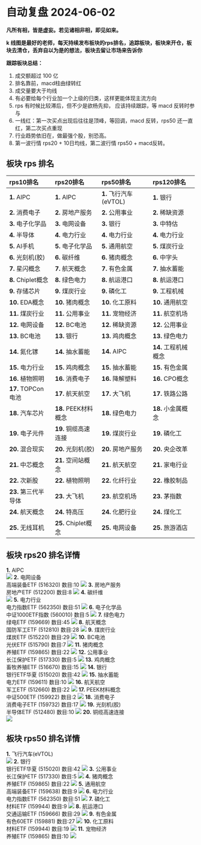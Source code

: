 # 自动复盘 2024-06-02

**凡所有相，皆是虚妄。若见诸相非相，即见如来。**

**k 线图是最好的老师，每天持续发布板块的rps排名，追踪板块，板块来开仓，板块去清仓，丢弃自以为是的想法，板块去留让市场来告诉你**
        
**跟踪板块总结：**
1. 成交额超过 100 亿
2. 排名靠前，macd柱由绿转红
3. 成交量要大于均线
4. 有必要给每个行业加一个上级的归类，这样更能体现主流方向
5. rps 有时候比较滞后，但不少是欲杨先抑， 应该持续跟踪，等 macd 反转时参与
6. 一线红：第一次买点出现后往往是顶峰，等回调，macd 反转，rps50 还一直红，第二次买点重现
7. 行业趋势依旧在，做最强个股，别恐高。
8. 第一波行情 rps20 + 10日均线，第二波行情 rps50 + macd反转。
        
## 板块 rps 排名
| rps10排名            | rps20排名            | rps50排名              | rps120排名           |
|:---------------------|:---------------------|:-----------------------|:---------------------|
| **1.** AIPC          | **1.** AIPC          | **1.** 飞行汽车(eVTOL) | **1.** 银行          |
| **2.** 消费电子      | **2.** 房地产服务    | **2.** 公用事业        | **2.** 稀缺资源      |
| **3.** 电子化学品    | **3.** 电网设备      | **3.** 银行            | **3.** 中特估        |
| **4.** 半导体        | **4.** 电力行业      | **4.** 电力行业        | **4.** 电力行业      |
| **5.** AI手机        | **5.** 电子化学品    | **5.** 通用航空        | **5.** 煤炭行业      |
| **6.** 光刻机(胶)    | **6.** 碳纤维        | **6.** 猪肉概念        | **6.** 中字头        |
| **7.** 星闪概念      | **7.** 航天概念      | **7.** 有色金属        | **7.** 抽水蓄能      |
| **8.** Chiplet概念   | **8.** 绿色电力      | **8.** 航运港口        | **8.** 航运港口      |
| **9.** 存储芯片      | **9.** 煤炭行业      | **9.** 磷化工          | **9.** 工程机械      |
| **10.** EDA概念      | **10.** 猪肉概念     | **10.** 化工原料       | **10.** 通用航空     |
| **11.** 煤炭行业     | **11.** 公用事业     | **11.** 宠物经济       | **11.** 航空机场     |
| **12.** 电网设备     | **12.** BC电池       | **12.** 稀缺资源       | **12.** 公用事业     |
| **13.** BC电池       | **13.** 银行         | **13.** 鸡肉概念       | **13.** 绿色电力     |
| **14.** 氮化镓       | **14.** 抽水蓄能     | **14.** AIPC           | **14.** 工程机械概念 |
| **15.** 电力行业     | **15.** 鸡肉概念     | **15.** 抽水蓄能       | **15.** 有色金属     |
| **16.** 植物照明     | **16.** 消费电子     | **16.** 降解塑料       | **16.** CPO概念      |
| **17.** TOPCon电池   | **17.** 航天航空     | **17.** 大飞机         | **17.** 铁路公路     |
| **18.** 汽车芯片     | **18.** PEEK材料概念 | **18.** 绿色电力       | **18.** 小金属概念   |
| **19.** 电子元件     | **19.** 铜缆高速连接 | **19.** 煤炭行业       | **19.** 磷化工       |
| **20.** 混合现实     | **20.** 光刻机(胶)   | **20.** 房地产服务     | **20.** 央企改革     |
| **21.** 中芯概念     | **21.** 空间站概念   | **21.** 航天航空       | **21.** 家电行业     |
| **22.** 次新股       | **22.** 植物照明     | **22.** 化纤行业       | **22.** 橡胶制品     |
| **23.** 第三代半导体 | **23.** 大飞机       | **23.** 航空机场       | **23.** 茅指数       |
| **24.** 航天概念     | **24.** 特高压       | **24.** 化肥行业       | **24.** 煤化工       |
| **25.** 无线耳机     | **25.** Chiplet概念  | **25.** 电网设备       | **25.** 旅游酒店     |
## 板块 rps20 排名详情
**1.** AIPC<br/>
 ![](https://sykent-blog-image.oss-cn-beijing.aliyuncs.com/quant/image/2024/6/1717315310617-tmp.jpg)
**2.** 电网设备<br/>高端装备ETF (516320) 数目:10
 ![](https://sykent-blog-image.oss-cn-beijing.aliyuncs.com/quant/image/2024/6/1717315312163-tmp.jpg)
**3.** 房地产服务<br/>房地产ETF (512200) 数目:8
 ![](https://sykent-blog-image.oss-cn-beijing.aliyuncs.com/quant/image/2024/6/1717315313249-tmp.jpg)
**4.** 碳纤维<br/>
 ![](https://sykent-blog-image.oss-cn-beijing.aliyuncs.com/quant/image/2024/6/1717315313818-tmp.jpg)
**5.** 电力行业<br/>电力指数ETF (562350) 数目:51
 ![](https://sykent-blog-image.oss-cn-beijing.aliyuncs.com/quant/image/2024/6/1717315314774-tmp.jpg)
**6.** 电子化学品<br/>中证1000ETF指数 (560010) 数目:5
 ![](https://sykent-blog-image.oss-cn-beijing.aliyuncs.com/quant/image/2024/6/1717315315727-tmp.jpg)
**7.** 绿色电力<br/>绿电ETF (159669) 数目:45
 ![](https://sykent-blog-image.oss-cn-beijing.aliyuncs.com/quant/image/2024/6/1717315316757-tmp.jpg)
**8.** 航天概念<br/>国防军工ETF (512810) 数目:28
 ![](https://sykent-blog-image.oss-cn-beijing.aliyuncs.com/quant/image/2024/6/1717315317805-tmp.jpg)
**9.** 煤炭行业<br/>煤炭ETF (515220) 数目:29
 ![](https://sykent-blog-image.oss-cn-beijing.aliyuncs.com/quant/image/2024/6/1717315318962-tmp.jpg)
**10.** BC电池<br/>光伏ETF (515790) 数目:7
 ![](https://sykent-blog-image.oss-cn-beijing.aliyuncs.com/quant/image/2024/6/1717315319812-tmp.jpg)
**11.** 猪肉概念<br/>养殖ETF (159865) 数目:22
 ![](https://sykent-blog-image.oss-cn-beijing.aliyuncs.com/quant/image/2024/6/1717315320817-tmp.jpg)
**12.** 公用事业<br/>长江保护ETF (517330) 数目:5
 ![](https://sykent-blog-image.oss-cn-beijing.aliyuncs.com/quant/image/2024/6/1717315321790-tmp.jpg)
**13.** 鸡肉概念<br/>畜牧养殖ETF (516670) 数目:15
 ![](https://sykent-blog-image.oss-cn-beijing.aliyuncs.com/quant/image/2024/6/1717315322854-tmp.jpg)
**14.** 银行<br/>银行ETF华夏 (515020) 数目:42
 ![](https://sykent-blog-image.oss-cn-beijing.aliyuncs.com/quant/image/2024/6/1717315323874-tmp.jpg)
**15.** 抽水蓄能<br/>电力ETF (159611) 数目:10
 ![](https://sykent-blog-image.oss-cn-beijing.aliyuncs.com/quant/image/2024/6/1717315324942-tmp.jpg)
**16.** 航天航空<br/>军工ETF (512660) 数目:22
 ![](https://sykent-blog-image.oss-cn-beijing.aliyuncs.com/quant/image/2024/6/1717315325936-tmp.jpg)
**17.** PEEK材料概念<br/>中证500ETF (159922) 数目:2
 ![](https://sykent-blog-image.oss-cn-beijing.aliyuncs.com/quant/image/2024/6/1717315326603-tmp.jpg)
**18.** 消费电子<br/>消费电子ETF (159732) 数目:17
 ![](https://sykent-blog-image.oss-cn-beijing.aliyuncs.com/quant/image/2024/6/1717315327650-tmp.jpg)
**19.** 光刻机(胶)<br/>半导体ETF (512480) 数目:10
 ![](https://sykent-blog-image.oss-cn-beijing.aliyuncs.com/quant/image/2024/6/1717315328647-tmp.jpg)
**20.** 铜缆高速连接<br/>
 ![](https://sykent-blog-image.oss-cn-beijing.aliyuncs.com/quant/image/2024/6/1717315329241-tmp.jpg)

## 板块 rps50 排名详情
**1.** 飞行汽车(eVTOL)<br/>
 ![](https://sykent-blog-image.oss-cn-beijing.aliyuncs.com/quant/image/2024/6/1717315329944-tmp.jpg)
**2.** 银行<br/>银行ETF华夏 (515020) 数目:42
 ![](https://sykent-blog-image.oss-cn-beijing.aliyuncs.com/quant/image/2024/6/1717315330854-tmp.jpg)
**3.** 公用事业<br/>长江保护ETF (517330) 数目:5
 ![](https://sykent-blog-image.oss-cn-beijing.aliyuncs.com/quant/image/2024/6/1717315331809-tmp.jpg)
**4.** 猪肉概念<br/>养殖ETF (159865) 数目:22
 ![](https://sykent-blog-image.oss-cn-beijing.aliyuncs.com/quant/image/2024/6/1717315332767-tmp.jpg)
**5.** 通用航空<br/>高端装备ETF (159638) 数目:9
 ![](https://sykent-blog-image.oss-cn-beijing.aliyuncs.com/quant/image/2024/6/1717315333789-tmp.jpg)
**6.** 电力行业<br/>电力指数ETF (562350) 数目:51
 ![](https://sykent-blog-image.oss-cn-beijing.aliyuncs.com/quant/image/2024/6/1717315334775-tmp.jpg)
**7.** 磷化工<br/>材料ETF (159944) 数目:9
 ![](https://sykent-blog-image.oss-cn-beijing.aliyuncs.com/quant/image/2024/6/1717315335738-tmp.jpg)
**8.** 航运港口<br/>交通运输ETF (159666) 数目:29
 ![](https://sykent-blog-image.oss-cn-beijing.aliyuncs.com/quant/image/2024/6/1717315336747-tmp.jpg)
**9.** 有色金属<br/>有色60ETF (159881) 数目:27
 ![](https://sykent-blog-image.oss-cn-beijing.aliyuncs.com/quant/image/2024/6/1717315337834-tmp.jpg)
**10.** 化工原料<br/>材料ETF (159944) 数目:19
 ![](https://sykent-blog-image.oss-cn-beijing.aliyuncs.com/quant/image/2024/6/1717315338955-tmp.jpg)
**11.** 宠物经济<br/>养殖ETF (159865) 数目:10
 ![](https://sykent-blog-image.oss-cn-beijing.aliyuncs.com/quant/image/2024/6/1717315339928-tmp.jpg)
